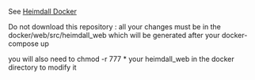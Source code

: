 See [Heimdall Docker](https://github.com/heimdall-watch/heimdall_docker/blob/master/README.md)

Do not download this repository : all your changes must be in the docker/web/src/heimdall_web which will be generated after your docker-compose up

you will also need to chmod -r 777 * your heimdall_web in the docker directory to modify it
